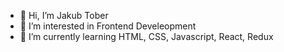 - 👋 Hi, I’m Jakub Tober
- 👀 I’m interested in Frontend Develeopment
- 🌱 I’m currently learning HTML, CSS, Javascript, React, Redux 
